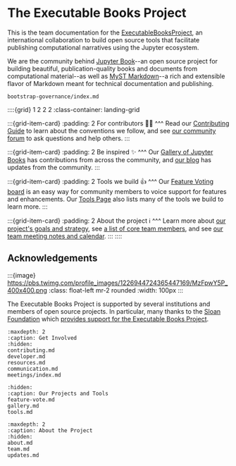 # The Executable Books Project

This is the team documentation for the
[ExecutableBooksProject](https://github.com/executablebooks), an international
collaboration to build open source tools that facilitate publishing
computational narratives using the Jupyter ecosystem.

We are the community behind [Jupyter Book](https://jupyterbook.org)--an open source project for building beautiful, publication-quality books and documents from computational material--as well as [MyST Markdown](https://myst-parser.readthedocs.io/en/latest/)--a rich and extensible flavor of Markdown meant for technical documentation and publishing.

```{toctree}
bootstrap-governance/index.md
```

::::{grid} 1 2 2 2
:class-container: landing-grid

:::{grid-item-card}
:padding: 2
For contributors 👩‍💻
^^^
Read our [Contributing Guide](contributing.md) to learn about the conventions we follow, and see [our community forum](https://github.com/executablebooks/meta/discussions) to ask questions and help others.
:::

:::{grid-item-card}
:padding: 2
Be inspired ✨
^^^
Our [Gallery of Jupyter Books](gallery.md) has contributions from across the community, and [our blog](updates.md) has updates from the community.
:::

:::{grid-item-card}
:padding: 2
Tools we build 👍
^^^
Our [Feature Voting board](feature-vote.md) is an easy way for community members to voice support for features and enhancements. Our [Tools Page](tools.md) also lists many of the tools we build to learn more.
:::

:::{grid-item-card}
:padding: 2
About the project ℹ️
^^^
Learn more about [our project's goals and strategy](about.md), see [a list of core team members](team.md), and see [our team meeting notes and calendar](meetings/index.md).
:::
::::


## Acknowledgements

:::{image} https://pbs.twimg.com/profile_images/1226944724365447169/MzFpwY5P_400x400.png
:class: float-left mr-2 rounded
:width: 100px
:::

The Executable Books Project is supported by several institutions and members of open source projects.
In particular, many thanks to the [Sloan Foundation](https://sloan.org) which [provides support for the Executable Books Project](https://sloan.org/grant-detail/9231).


```{toctree}
:maxdepth: 2
:caption: Get Involved
:hidden:
contributing.md
developer.md
resources.md
communication.md
meetings/index.md
```

```{toctree}
:hidden:
:caption: Our Projects and Tools
feature-vote.md
gallery.md
tools.md
```

```{toctree}
:maxdepth: 2
:caption: About the Project
:hidden:
about.md
team.md
updates.md
```
